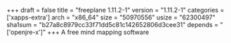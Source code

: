 +++
draft = false
title = "freeplane 1.11.2-1"
version = "1.11.2-1"
categories = ['xapps-extra']
arch = "x86_64"
size = "50970556"
usize = "62300497"
sha1sum = "b27a8c8979cc33f71dd5c81c142652806d3cee31"
depends = "['openjre-x']"
+++
A free mind mapping software